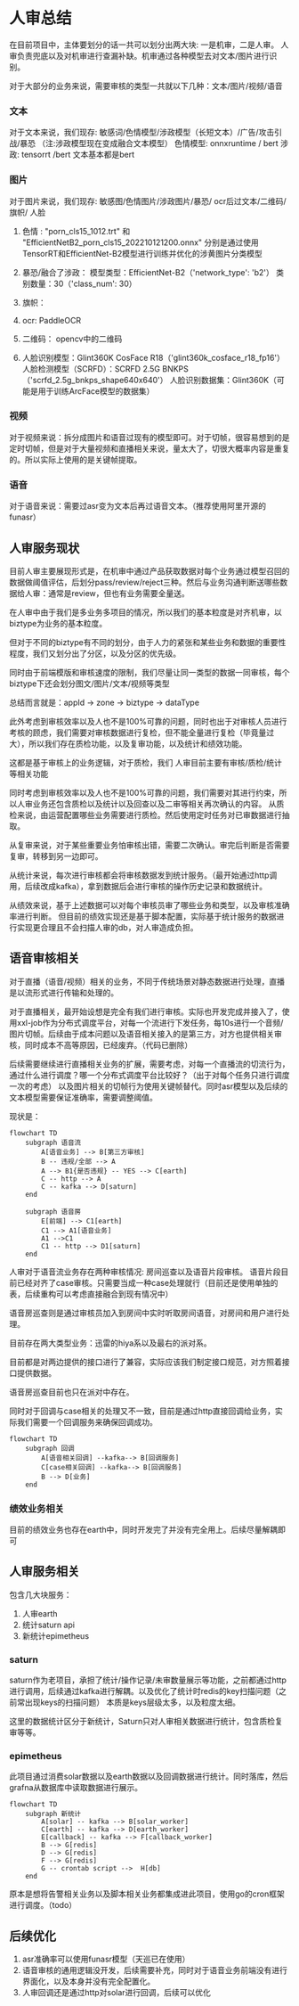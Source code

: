 # 人审总结
在目前项目中，主体要划分的话一共可以划分出两大块: 一是机审，二是人审。
人审负责兜底以及对机审进行查漏补缺。机审通过各种模型去对文本/图片进行识别。

对于大部分的业务来说，需要审核的类型一共就以下几种：文本/图片/视频/语音
### 文本
对于文本来说，我们现存: 敏感词/色情模型/涉政模型（长短文本）/广告/攻击引战/暴恐 （注:涉政模型现在变成融合文本模型）
色情模型: onnxruntime / bert
涉政: tensorrt /bert
文本基本都是bert

### 图片
对于图片来说，我们现存: 敏感图/色情图片/涉政图片/暴恐/ ocr后过文本/二维码/旗帜/ 人脸

1. 色情 : "porn_cls15_1012.trt" 和 "EfficientNetB2_porn_cls15_202210121200.onnx" 分别是通过使用TensorRT和EfficientNet-B2模型进行训练并优化的涉黄图片分类模型
2. 暴恐/融合了涉政：
模型类型：EfficientNet-B2（'network_type': 'b2'）
类别数量：30（'class_num': 30）

3. 旗帜：
4. ocr: PaddleOCR
5. 二维码： opencv中的二维码
6. 人脸识别模型：Glint360K CosFace R18（'glint360k_cosface_r18_fp16'）
人脸检测模型（SCRFD）：SCRFD 2.5G BNKPS（'scrfd_2.5g_bnkps_shape640x640'）
人脸识别数据集：Glint360K（可能是用于训练ArcFace模型的数据集）

### 视频
对于视频来说：拆分成图片和语音过现有的模型即可。对于切帧，很容易想到的是定时切帧，但是对于大量视频和直播相关来说，量太大了，切很大概率内容是重复的。所以实际上使用的是关键帧提取。

### 语音
对于语音来说：需要过asr变为文本后再过语音文本。（推荐使用阿里开源的funasr）

## 人审服务现状
目前人审主要展现形式是，在机审中通过产品获取数据对每个业务通过模型召回的数据做阈值评估，后划分pass/review/reject三种。然后与业务沟通判断送哪些数据给人审：通常是review，但也有业务需要全量送。

在人审中由于我们是多业务多项目的情况，所以我们的基本粒度是对齐机审，以biztype为业务的基本粒度。

但对于不同的biztype有不同的划分，由于人力的紧张和某些业务和数据的重要性程度，我们又划分出了分区，以及分区的优先级。

同时由于前端模版和审核速度的限制，我们尽量让同一类型的数据一同审核，每个biztype下还会划分图文/图片/文本/视频等类型

总结而言就是：appId -> zone -> biztype -> dataType

此外考虑到审核效率以及人也不是100%可靠的问题，同时也出于对审核人员进行考核的顾虑，我们需要对审核数据进行复检，但不能全量进行复检（毕竟量过大），所以我们存在质检功能，以及复审功能，以及统计和绩效功能。

这都是基于审核上的业务逻辑，对于质检，我们
人审目前主要有审核/质检/统计等相关功能

同时考虑到审核效率以及人也不是100%可靠的问题，我们需要对其进行约束，所以人审业务还包含质检以及统计以及回查以及二审等相关再次确认的内容。
从质检来说，由运营配置哪些业务需要进行质检。然后使用定时任务对已审数据进行抽取。

从复审来说，对于某些重要业务怕审核出错，需要二次确认。审完后判断是否需要复审，转移到另一边即可。

从统计来说，每次进行审核都会将审核数据发到统计服务。（最开始通过http调用，后续改成kafka），拿到数据后会进行审核的操作历史记录和数据统计。

从绩效来说，基于上述数据可以对每个审核员审了哪些业务和类型，以及审核准确率进行判断。
但目前的绩效实现还是基于脚本配置，实际基于统计服务的数据进行实现更合理且不会扫描人审的db，对人审造成负担。

## 语音审核相关
对于直播（语音/视频）相关的业务，不同于传统场景对静态数据进行处理，直播是以流形式进行传输和处理的。

对于直播相关，最开始设想是完全有我们进行审核。实际也开发完成并接入了，使用xxl-job作为分布式调度平台，对每一个流进行下发任务，每10s进行一个音频/图片切帧。后续由于成本问题以及语音相关接入的是第三方，对方也提供相关审核，同时成本不高等原因，已经废弃。（代码已删除）

后续需要继续进行直播相关业务的扩展，需要考虑，对每一个直播流的切流行为，通过什么进行调度？哪一个分布式调度平台比较好？（出于对每个任务只进行调度一次的考虑）
以及图片相关的切帧行为使用关键帧替代。同时asr模型以及后续的文本模型需要保证准确率，需要调整阈值。

现状是：
```mermaid
flowchart TD
    subgraph 语音流
        A[语音业务] --> B[第三方审核]
        B -- 违规/全部 --> A
        A --> B1{是否违规} -- YES --> C[earth]
        C -- http --> A
        C -- kafka --> D[saturn]
    end

    subgraph 语音房
        E[前端] --> C1[earth]
        C1 --> A1[语音业务]
        A1 -->C1
        C1 -- http --> D1[saturn]
    end
```

人审对于语音流业务存在两种审核情况: 房间巡查以及语音片段审核。
语音片段目前已经对齐了case审核。只需要当成一种case处理就行（目前还是使用单独的表，后续重构可以考虑直接融合到现有情况中）

语音房巡查则是通过审核员加入到房间中实时听取房间语音，对房间和用户进行处理。

目前存在两大类型业务：迅雷的hiya系以及最右的派对系。

目前都是对两边提供的接口进行了兼容，实际应该我们制定接口规范，对方照着接口提供数据。

语音房巡查目前也只在派对中存在。

同时对于回调与case相关的处理又不一致，目前是通过http直接回调给业务，实际我们需要一个回调服务来确保回调成功。
```mermaid
flowchart TD
    subgraph 回调
        A[语音相关回调] --kafka--> B[回调服务]
        C[case相关回调] --kafka--> B[回调服务]
        B --> D[业务]
    end
```

### 绩效业务相关
目前的绩效业务也存在earth中，同时开发完了并没有完全用上。后续尽量解耦即可

## 人审服务相关
包含几大块服务：
1. 人审earth
2. 统计saturn api
3. 新统计epimetheus

### saturn
saturn作为老项目，承担了统计/操作记录/未审数量展示等功能，之前都通过http进行调用，后续通过kafka进行解耦。以及优化了统计时redis的key扫描问题（之前常出现keys的扫描问题）
本质是keys层级太多，以及粒度太细。

这里的数据统计区分于新统计，Saturn只对人审相关数据进行统计，包含质检复审等等。

### epimetheus
此项目通过消费solar数据以及earth数据以及回调数据进行统计。同时落库，然后grafna从数据库中读取数据进行展示。

```mermaid
flowchart TD
    subgraph 新统计
        A[solar] -- kafka --> B[solar_worker]
        C[earth] -- kafka --> D[earth_worker]
        E[callback] -- kafka --> F[callback_worker]
        B --> G[redis]
        D --> G[redis]
        F --> G[redis]
        G -- crontab script -->  H[db]
    end
```
原本是想将告警相关业务以及脚本相关业务都集成进此项目，使用go的cron框架进行调度。（todo）

## 后续优化
1. asr准确率可以使用funasr模型（天巡已在使用）
2. 语音审核的通用逻辑没开发，后续需要补充，同时对于语音业务前端没有进行界面化，以及本身并没有完全配置化。
3. 人审回调还是通过http对solar进行回调，后续可以优化
